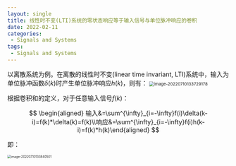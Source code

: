 ```yaml
---
layout: single
title: 线性时不变(LTI)系统的零状态响应等于输入信号与单位脉冲响应的卷积
date: 2022-02-11
categories: 
 - Signals and Systems
tags: 
 - Signals and Systems
---
```




以离散系统为例。在离散的线性时不变(linear time invariant, LTI)系统中，输入为单位脉冲函数$\delta(k)$时产生单位脉冲响应$h(k)$，则有： 
<img src="https://blogimages-1309804558.cos.ap-nanjing.myqcloud.com/img/image-20220710133729178.png" alt="image-20220710133729178" style="zoom: 67%;" />



根据卷积和的定义，对于任意输入信号$f(k)$：

$$
\begin{aligned}
输入&=\sum^{\infty}_{i=-\infty}f(i)\delta(k-i)=f(k)*\delta(k)=f(k)\\响应&=\sum^{\infty}_{i=-\infty}f(i)h(k-i)=f(k)*h(k)\end{aligned}
$$

即：

<img src="https://blogimages-1309804558.cos.ap-nanjing.myqcloud.com/img/image-20220710133840501.png" alt="image-20220710133840501" style="zoom:50%;" />
